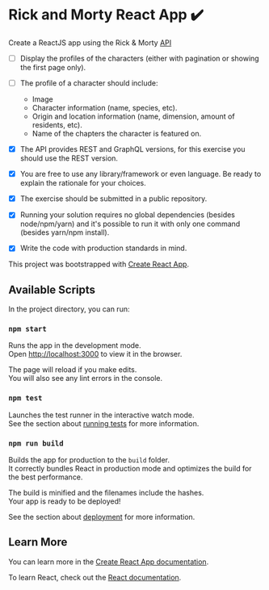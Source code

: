 # Rick and Morty React App :heavy_check_mark:

Create a ReactJS app using the Rick & Morty [API](rickandmortyapi.com)
* [ ] Display the profiles of the characters (either with pagination or showing the first page only).
* [ ] The profile of a character should include:
      <ul>
        <li>Image</li>
        <li>Character information (name, species, etc).</li>
        <li>Origin and location information (name, dimension, amount of residents, etc).</li>
        <li>Name of the chapters the character is featured on.</li>
      </ul>
* [X] The API provides REST and GraphQL versions, for this exercise you should use the REST version.
* [X] You are free to use any library/framework or even language. Be ready to explain the rationale for your choices.
* [X] The exercise should be submitted in a public repository.
* [X]  Running your solution requires no global dependencies (besides node/npm/yarn) and it's possible to run it with only one command (besides yarn/npm install).
* [X] Write the code with production standards in mind.


This project was bootstrapped with [Create React App](https://github.com/facebook/create-react-app).

## Available Scripts

In the project directory, you can run:

### `npm start`

Runs the app in the development mode.\
Open [http://localhost:3000](http://localhost:3000) to view it in the browser.

The page will reload if you make edits.\
You will also see any lint errors in the console.

### `npm test`

Launches the test runner in the interactive watch mode.\
See the section about [running tests](https://facebook.github.io/create-react-app/docs/running-tests) for more information.

### `npm run build`

Builds the app for production to the `build` folder.\
It correctly bundles React in production mode and optimizes the build for the best performance.

The build is minified and the filenames include the hashes.\
Your app is ready to be deployed!

See the section about [deployment](https://facebook.github.io/create-react-app/docs/deployment) for more information.

## Learn More

You can learn more in the [Create React App documentation](https://facebook.github.io/create-react-app/docs/getting-started).

To learn React, check out the [React documentation](https://reactjs.org/).
